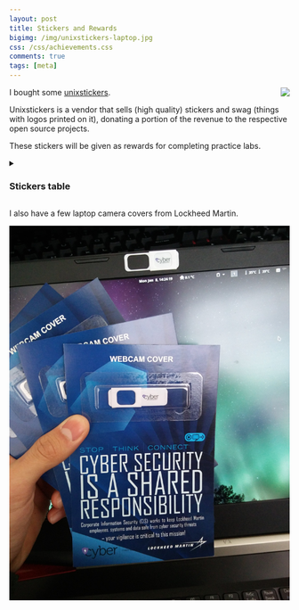 ```yaml
---
layout: post
title: Stickers and Rewards
bigimg: /img/unixstickers-laptop.jpg
css: /css/achievements.css
comments: true
tags: [meta]
---
```


I bought some [unixstickers](https://www.unixstickers.com/).
<img src="https://www.unixstickers.com/image/data/custom_assets/logo_light_blue.png" align="right"/>

Unixstickers is a vendor that sells (high quality) stickers and swag (things with logos printed on it), donating a portion of the revenue to the respective open source projects.

These stickers will be given as rewards for completing practice labs.

<details><summary><h3>Stickers table</h3></summary>

<table>
  <thead>
    <tr>
      <th>Sticker</th>
      <th>Description</th>
    </tr>
  </thead>
  <tbody>
    <tr>
      <td><img src="https://www.unixstickers.com/image/cache/data/stickers/archlinux/arch_sh-340x340.png" alt="Arch Linux Badge Sticker" /></td>
      <td>Arch Linux badge sticker</td>
    </tr>
    <tr>
      <td><img src="https://www.unixstickers.com/image/cache/data/stickers/ubuntu/circle_Ubuntu-orange-sh-340x340.png" alt="Ubuntu Circle Keyboard Sticker" /></td>
      <td>Ubuntu Circle keyboard stickers (x0)</td>
    </tr>
    <tr>
      <td><img src="https://www.unixstickers.com/image/cache/data/stickers/binbash/Bash-logotype-new.sh-340x340.png" alt="Bash sticker full logo" /></td>
      <td>Bash sticker full logo</td>
    </tr>
    <tr>
      <td><img src="https://www.unixstickers.com/image/cache/data/stickers/shell/rm--rf.sh-340x340.png" alt="rm -rf / shaped sticker" /></td>
      <td><code class="highlighter-rouge">rm -rf /</code> shaped sticker (0)</td>
    </tr>
    <tr>
      <td><img src="https://www.unixstickers.com/image/cache/data/stickers/git/git_badge.fw-340x340.png" alt="git badge sticker" /></td>
      <td>git badge sticker (0)</td>
    </tr>
    <tr>
      <td><img src="http://www.unixstickers.com/image/cache/data/stickers/budgie/Budgie_logo_shaped.sh-340x340.png" alt="Budgie sticker" /></td>
      <td>Budgie sticker</td>
    </tr>
    <tr>
      <td><img src="https://www.unixstickers.com/image/cache/data/stickers/keyboard/rect_tux-full_3x.sh-340x340.png" alt="Tux square keyboard stickers" /></td>
      <td>Tux square keyboard stickers (x2)</td>
    </tr>
    <tr>
      <td><img src="https://www.unixstickers.com/image/cache/data/stickers/kali/Kali-linux-dragon-and-logo.sh-340x340.png" alt="Kali Linux badge sticker" /></td>
      <td>Kali Linux badge sticker (x10)</td>
    </tr>
    <tr>
      <td><img src="https://www.unixstickers.com/image/cache/data/stickers/kali/kali-linux-logo-and-type-2.0.sh-340x340.png" alt="Kali Linux dragon" /></td>
      <td>Kali Linux dragon (x0)</td>
    </tr>
  </tbody>
</table>

</details>

I also have a few laptop camera covers from Lockheed Martin.

![Webcam Cover](/img/lcmo_cover.jpg)